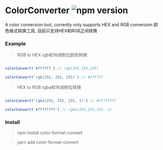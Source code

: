 # ColorConverter ![npm version](https://badge.fury.io/js/color-format-convert.svg)
A color conversion tool, currently only supports HEX and RGB conversion
颜色格式转换工具, 目前只支持HEX和RGB之间转换

  ### Example

  > RGB to HEX
  > rgb和16进制位颜色转换
  ```javascript

  colorConvert('#ffffff') // rgb(255,255,255)

  colorConvert('rgb(255, 255, 255)') // #ffffff

  ```

  > HEX to RGB
  > rgba和16进制位转换

  ```javascript

  colorConvert('rgba(255, 255, 255, 1)') // #ffffffff

  colorConvert('#ffffffff') // rgba(255,255,255, 1)

  ```
  ### Install

  > npm install color-format-convert
  
  > yarn add color-format-convert
